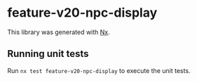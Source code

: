 # feature-v20-npc-display

This library was generated with [Nx](https://nx.dev).

## Running unit tests

Run `nx test feature-v20-npc-display` to execute the unit tests.
